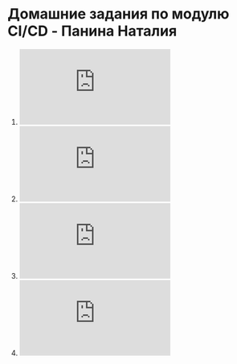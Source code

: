 # Домашние задания по модулю CI/CD - Панина Наталия  
1. ![Домашнее задание "Ansible. ч.1"](https://github.com/nataliya-panina/cicd/blob/main/ansible/README.md)
2. ![Домашнее задание "Ansible. ч.2"](https://github.com/nataliya-panina/cicd/blob/main/ansible-2/README.md)
3. ![Домашнее задание к занятию «Подъём инфраструктуры в Yandex Cloud»](https://github.com/nataliya-panina/cicd/blob/main/infra-cloud/README.md)
4.  ![](https://github.com/nataliya-panina/cicd/blob/main/devops/README.md)
